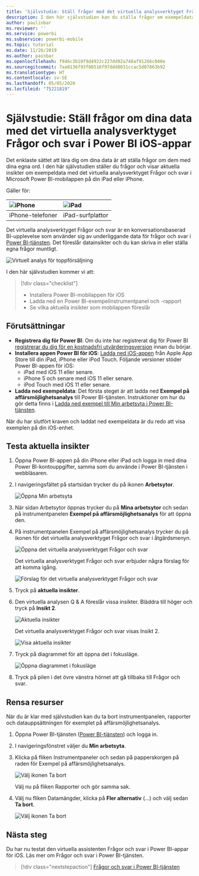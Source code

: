 ```yaml
---
title: 'Självstudie: Ställ frågor med det virtuella analysverktyget Frågor och svar i iOS-appar'
description: I den här självstudien kan du ställa frågor om exempeldata med egna ord med det virtuella analysverktyget Frågor och svar i Power BI-mobilappen på din iOS-enhet.
author: paulinbar
ms.reviewer: ''
ms.service: powerbi
ms.subservice: powerbi-mobile
ms.topic: tutorial
ms.date: 11/26/2019
ms.author: painbar
ms.openlocfilehash: f946c3b10f9d4922c227dd92a748af91266c040e
ms.sourcegitcommit: 7aa0136f93f88516f97ddd8031ccac5d07863b92
ms.translationtype: HT
ms.contentlocale: sv-SE
ms.lasthandoff: 05/05/2020
ms.locfileid: "75221819"
---
```

# <a name="tutorial-ask-questions-about-your-data-with-the-qa-virtual-analyst-in-the-power-bi-ios-apps"></a>Självstudie: Ställ frågor om dina data med det virtuella analysverktyget Frågor och svar i Power BI iOS-appar

Det enklaste sättet att lära dig om dina data är att ställa frågor om dem med dina egna ord. I den här självstudien ställer du frågor och visar aktuella insikter om exempeldata med det virtuella analysverktyget Frågor och svar i Microsoft Power BI-mobilappen på din iPad eller iPhone. 

Gäller för:

| ![iPhone](./media/tutorial-mobile-apps-ios-qna/iphone-logo-50-px.png) | ![iPad](./media/tutorial-mobile-apps-ios-qna/ipad-logo-50-px.png) |
|:--- |:--- |
| iPhone-telefoner |iPad-surfplattor |

Det virtuella analysverktyget Frågor och svar är en konversationsbaserad BI-upplevelse som använder sig av underliggande data för frågor och svar i [Power BI-tjänsten](https://powerbi.com). Det föreslår datainsikter och du kan skriva in eller ställa egna frågor muntligt.

![Virtuell analys för toppförsäljning](./media/tutorial-mobile-apps-ios-qna/power-bi-ios-q-n-a-top-sale-intro.png)

I den här självstudien kommer vi att:

> [!div class="checklist"]
> * Installera Power BI-mobilappen för iOS
> * Ladda ned en Power BI-exempelinstrumentpanel och -rapport
> * Se vilka aktuella insikter som mobilappen föreslår

## <a name="prerequisites"></a>Förutsättningar

* **Registrera dig för Power BI**: Om du inte har registrerat dig för Power BI [registrerar du dig för en kostnadsfri utvärderingsversion](https://app.powerbi.com/signupredirect?pbi_source=web) innan du börjar.
* **Installera appen Power BI för iOS**: [Ladda ned iOS-appen](https://apps.apple.com/app/microsoft-power-bi/id929738808) från Apple App Store till din iPad, iPhone eller iPod Touch. Följande versioner stöder Power BI-appen för iOS:
  * iPad med iOS 11 eller senare.
  * iPhone 5 och senare med iOS 11 eller senare. 
  * iPod Touch med iOS 11 eller senare.
* **Ladda ned exempeldata**: Det första steget är att ladda ned **Exempel på affärsmöjlighetsanalys** till Power BI-tjänsten. Instruktioner om hur du gör detta finns i [Ladda ned exempel till Min arbetsyta i Power BI-tjänsten](./mobile-apps-download-samples.md).


När du har slutfört kraven och laddat ned exempeldata är du redo att visa exemplen på din iOS-enhet.

## <a name="try-featured-insights"></a>Testa aktuella insikter
1. Öppna Power BI-appen på din iPhone eller iPad och logga in med dina Power BI-kontouppgifter, samma som du använde i Power BI-tjänsten i webbläsaren.

2. I navigeringsfältet på startsidan trycker du på ikonen **Arbetsytor**.

    ![Öppna Min arbetsyta](./media/tutorial-mobile-apps-ios-qna/power-bi-qna-open-myworkspace.png)

3. När sidan Arbetsytor öppnas trycker du på **Mina arbetsytor** och sedan på instrumentpanelen **Exempel på affärsmöjlighetsanalys** för att öppna den.


3. På instrumentpanelen Exempel på affärsmöjlighetsanalys trycker du på ikonen för det virtuella analysverktyget Frågor och svar i åtgärdsmenyn.

    ![Öppna det virtuella analysverktyget Frågor och svar](./media/tutorial-mobile-apps-ios-qna/power-bi-qna-open-qna.png)

    Det virtuella analysverktyget Frågor och svar erbjuder några förslag för att komma igång.

    ![Förslag för det virtuella analysverktyget Frågor och svar](./media/tutorial-mobile-apps-ios-qna/power-bi-qna-suggestions.png)

3. Tryck på **aktuella insikter**.

4. Den virtuella analysen Q & A föreslår vissa insikter. Bläddra till höger och tryck på **Insikt 2**.

    ![Aktuella insikter](./media/tutorial-mobile-apps-ios-qna/power-bi-ios-qna-suggest-insight-2.png)

   Det virtuella analysverktyget Frågor och svar visas Insikt 2.

    ![Visa aktuella insikter](./media/tutorial-mobile-apps-ios-qna/power-bi-ios-qna-show-insight-2.png)

5. Tryck på diagrammet för att öppna det i fokusläge.

    ![Öppna diagrammet i fokusläge](./media/tutorial-mobile-apps-ios-qna/power-bi-ios-qna-open-insight-2.png)

6. Tryck på pilen i det övre vänstra hörnet att gå tillbaka till Frågor och svar.

## <a name="clean-up-resources"></a>Rensa resurser

När du är klar med självstudien kan du ta bort instrumentpanelen, rapporter och datauppsättningen för exemplet på affärsmöjlighetsanalys.

1. Öppna Power BI-tjänsten ([Power BI-tjänsten](https://app.powerbi.com)) och logga in.

2. I navigeringsfönstret väljer du **Min arbetsyta**.

3. Klicka på fliken Instrumentpaneler och sedan på papperskorgen på raden för Exempel på affärsmöjlighetsanalys.

    ![Välj ikonen Ta bort](./media/tutorial-mobile-apps-ios-qna/power-bi-tutorial-mobile-apps-ios-qna-delete-opportunity-analysis-sample.png)

    Välj nu på fliken Rapporter och gör samma sak.

4. Välj nu fliken Datamängder, klicka på **Fler alternativ** (...) och välj sedan **Ta bort**.

    ![Välj ikonen Ta bort](./media/tutorial-mobile-apps-ios-qna/power-bi-tutorial-mobile-apps-ios-qna-delete-opportunity-analysis-sample-datasets.png)

## <a name="next-steps"></a>Nästa steg

Du har nu testat den virtuella assistenten Frågor och svar i Power BI-appar för iOS. Läs mer om Frågor och svar i Power BI-tjänsten.
> [!div class="nextstepaction"]
> [Frågor och svar i Power BI-tjänsten](../end-user-q-and-a.md)